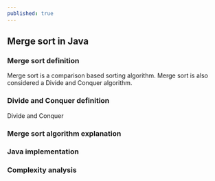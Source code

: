```yaml
---
published: true
---
```


## Merge sort in Java
    
### Merge sort definition
Merge sort is a comparison based sorting algorithm. Merge sort is also considered a Divide and Conquer algorithm. 

### Divide and Conquer definition
Divide and Conquer 

### Merge sort algorithm explanation


### Java implementation


### Complexity analysis